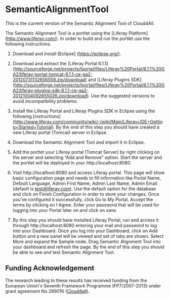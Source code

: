 # SemanticAlignmentTool
This is the current version of the Semantic Alignment Tool of Cloud4All.

The Semantic Alignment Tool is a portlet using the [Liferay Platform] (http://www.liferay.com/). In order to build and run the portlet use the following instructions.

1)	Download and install [Eclipse] (https://eclipse.org/).

2)	Download and extract the [Liferay Portal 6.1.1] (http://sourceforge.net/projects/lportal/files/Liferay%20Portal/6.1.1%20GA2/liferay-portal-tomcat-6.1.1-ce-ga2-20120731132656558.zip/download) and [Liferay Plugins SDK] (http://sourceforge.net/projects/lportal/files/Liferay%20Portal/6.1.1%20GA2/liferay-plugins-sdk-6.1.1-ce-ga2-20121004092655026.zip/download). Use the suggested versions to avoid incompatibility problems. 

3)	Install the Liferay Portal and Liferay Plugins SDK in Eclipse using the following [instructions] (http://www.liferay.com/community/wiki/-/wiki/Main/Liferay+IDE+Getting+Started+Tutorial). By the end of this step you should have created a new Liferay portal (Tomcat) server in Eclipse.

4)	Download the Semantic Alignment Tool and import it in Eclipse. 

5)	Add the portlet your Liferay portal (Tomcat Server) by right clicking on the server and selecting “Add and Remove” option. Start the server and the portlet will be deployed in your http://localhost:8080. 

6)	Visit http://localhost:8080 and access Liferay portal. This page will show basic configuration page and needs to fill information like Portal Name, Default Language, Admin First Name, Admin Last Name, Admin Email (default is test@liferay.com). Use the default option for the database and click on Finish Configuration in order to store your changes. Once you’ve configured it successfully, click Go to My Portal. Accept the terms by clicking on I Agree. Enter your password that will be used for logging into your Portal later on and click on save.

7)	By this step you should have installed Liferay Portal, run and access it through http://localhost:8080 entering your mail and password to log into your Dashboard. Once you log into your Dashboard, click on Add button and a new panel will be viewed and set of tabs are shown. Select More and expand the Sample node. Drag Semantic Alignment Tool into your dashboard and refresh the page. By the end of this step you should be able to see and test Semantic Alignment Tool.

## Funding Acknowledgement

The research leading to these results has received funding from the European
Union's Seventh Framework Programme (FP7/2007-2013) under grant agreement No.289016
([Cloud4all](http://www.cloud4all.info/)).
